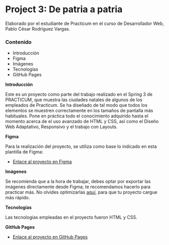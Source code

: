 # Project 3: De patria a patria

Elaborado por el estudiante de Practicum en el curso de Desarrollador Web, Pablo César Rodríguez Vargas.

### Contenido

- Introducción
- Figma
- Imágenes
- Tecnologías
- GitHub Pages

**Introducción**

Este es un proyecto como parte del trabajo realizado en el Spring 3 de PRACTICUM, que muestra las ciudades natales de algunos de los empleados de Practicum. Se ha diseñado de tal modo que todos los elementos se muestren correctamente en los tamaños de pantalla más habituales. Pone en práctica todo el conocimiento adquirido hasta el momento acerca de el uso avanzado de HTML y CSS, así como el Diseño Web Adaptativo, Responsivo y el trabajo con Layouts.

**Figma**

Para la realización del proyecto, se utiliza como base lo indicado en esta plantilla de Figma:

- [Enlace al proyecto en Figma](https://www.figma.com/file/ZW8wxTYTZH2czTTfDMVHWq/WEB%2C-Sprint-3-%3A-De-patria-a-patria-%7C-desktop-%2B-mobile?node-id=0%3A1)

**Imágenes**

Se recomienda que a la hora de trabajar, debes optar por exportar las imágenes directamente desde Figma; te recomendamos hacerlo para practicar más. No olvides optimizarlas [aquí](https://tinypng.com/), para que tu proyecto cargue más rápido.

**Tecnologías**

Las tecnologias empleadas en el proyecto fueron HTML y CSS.

**GitHub Pages**

- [Enlace al proyecto en GitHub Pages](https://pablocero17.github.io/web_project_3_esp/)

